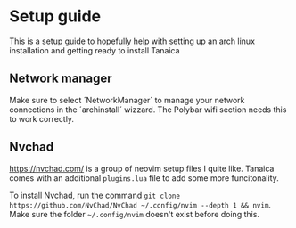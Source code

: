 # Setup guide

This is a setup guide to hopefully help with setting up an arch linux installation and getting ready to install Tanaica

## Network manager
Make sure to select ´NetworkManager´ to manage your network connections in the ´archinstall´ wizzard. The Polybar wifi section needs this to work correctly.

## Nvchad
https://nvchad.com/ is a group of neovim setup files I quite like. Tanaica comes with an additional `plugins.lua` file to add some more funcitonality.

To install Nvchad, run the command `git clone https://github.com/NvChad/NvChad ~/.config/nvim --depth 1 && nvim`. Make sure the folder `~/.config/nvim` doesn't exist before doing this.
